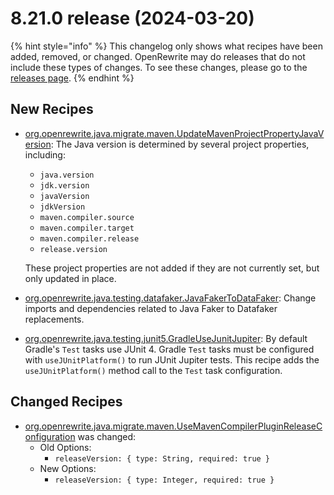# 8.21.0 release (2024-03-20)

{% hint style="info" %}
This changelog only shows what recipes have been added, removed, or changed. OpenRewrite may do releases that do not include these types of changes. To see these changes, please go to the [releases page](https://github.com/openrewrite/rewrite/releases).
{% endhint %}

## New Recipes

* [org.openrewrite.java.migrate.maven.UpdateMavenProjectPropertyJavaVersion](https://docs.openrewrite.org/recipes/java/migrate/maven/updatemavenprojectpropertyjavaversion): The Java version is determined by several project properties, including:

  * `java.version`
  * `jdk.version`
  * `javaVersion`
  * `jdkVersion`
  * `maven.compiler.source`
  * `maven.compiler.target`
  * `maven.compiler.release`
  * `release.version`

   These project properties are not added if they are not currently set, but only updated in place. 
* [org.openrewrite.java.testing.datafaker.JavaFakerToDataFaker](https://docs.openrewrite.org/recipes/java/testing/datafaker/javafakertodatafaker): Change imports and dependencies related to Java Faker to Datafaker replacements. 
* [org.openrewrite.java.testing.junit5.GradleUseJunitJupiter](https://docs.openrewrite.org/recipes/java/testing/junit5/gradleusejunitjupiter): By default Gradle's `Test` tasks use JUnit 4. Gradle `Test` tasks must be configured with `useJUnitPlatform()` to run JUnit Jupiter tests. This recipe adds the `useJUnitPlatform()` method call to the `Test` task configuration. 

## Changed Recipes

* [org.openrewrite.java.migrate.maven.UseMavenCompilerPluginReleaseConfiguration](https://docs.openrewrite.org/recipes/java/migrate/maven/usemavencompilerpluginreleaseconfiguration) was changed:
  * Old Options:
    * `releaseVersion: { type: String, required: true }`
  * New Options:
    * `releaseVersion: { type: Integer, required: true }`